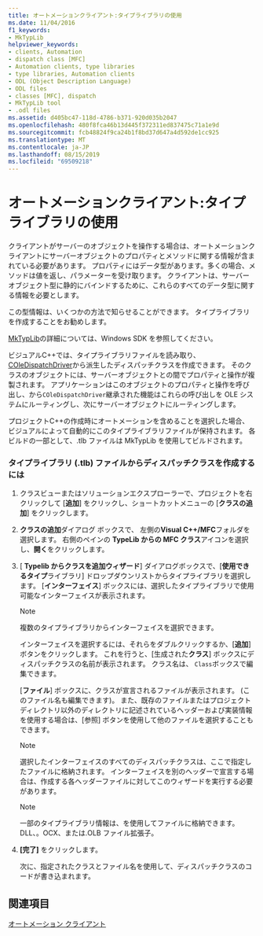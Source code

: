 ```yaml
---
title: オートメーションクライアント:タイプライブラリの使用
ms.date: 11/04/2016
f1_keywords:
- MkTypLib
helpviewer_keywords:
- clients, Automation
- dispatch class [MFC]
- Automation clients, type libraries
- type libraries, Automation clients
- ODL (Object Description Language)
- ODL files
- classes [MFC], dispatch
- MkTypLib tool
- .odl files
ms.assetid: d405bc47-118d-4786-b371-920d035b2047
ms.openlocfilehash: 480f8fca46b13d445f372311ed837475c71a1e9d
ms.sourcegitcommit: fcb48824f9ca24b1f8bd37d647a4d592de1cc925
ms.translationtype: MT
ms.contentlocale: ja-JP
ms.lasthandoff: 08/15/2019
ms.locfileid: "69509218"
---
```

# <a name="automation-clients-using-type-libraries"></a>オートメーションクライアント:タイプライブラリの使用

クライアントがサーバーのオブジェクトを操作する場合は、オートメーションクライアントにサーバーオブジェクトのプロパティとメソッドに関する情報が含まれている必要があります。 プロパティにはデータ型があります。多くの場合、メソッドは値を返し、パラメーターを受け取ります。 クライアントは、サーバーオブジェクト型に静的にバインドするために、これらのすべてのデータ型に関する情報を必要とします。

この型情報は、いくつかの方法で知らせることができます。 タイプライブラリを作成することをお勧めします。

[MkTypLib](/windows/win32/Midl/differences-between-midl-and-mktyplib)の詳細については、Windows SDK を参照してください。

ビジュアルC++では、タイプライブラリファイルを読み取り、 [COleDispatchDriver](../mfc/reference/coledispatchdriver-class.md)から派生したディスパッチクラスを作成できます。 そのクラスのオブジェクトには、サーバーオブジェクトとの間でプロパティと操作が複製されます。 アプリケーションはこのオブジェクトのプロパティと操作を呼び出し、から`COleDispatchDriver`継承された機能はこれらの呼び出しを OLE システムにルーティングし、次にサーバーオブジェクトにルーティングします。

プロジェクトC++の作成時にオートメーションを含めることを選択した場合、ビジュアルによって自動的にこのタイプライブラリファイルが保持されます。 各ビルドの一部として、.tlb ファイルは MkTypLib を使用してビルドされます。

### <a name="to-create-a-dispatch-class-from-a-type-library-tlb-file"></a>タイプライブラリ (.tlb) ファイルからディスパッチクラスを作成するには

1. クラスビューまたはソリューションエクスプローラーで、プロジェクトを右クリックして [**追加**] をクリックし、ショートカットメニューの [**クラスの追加**] をクリックします。

1. **クラスの追加**ダイアログ ボックスで、 左側の**Visual C++/MFC**フォルダを選択します。 右側のペインの **TypeLib からの MFC クラス**アイコンを選択し、**開く**をクリックします。

1. [ **Typelib からクラスを追加ウィザード**] ダイアログボックスで、[**使用できるタイプ**ライブラリ] ドロップダウンリストからタイプライブラリを選択します。 [**インターフェイス**] ボックスには、選択したタイプライブラリで使用可能なインターフェイスが表示されます。

    > [!NOTE]
    >  複数のタイプライブラリからインターフェイスを選択できます。

   インターフェイスを選択するには、それらをダブルクリックするか、[**追加**] ボタンをクリックします。 これを行うと、[生成された**クラス**] ボックスにディスパッチクラスの名前が表示されます。 クラス名は、 `Class`ボックスで編集できます。

   [**ファイル**] ボックスに、クラスが宣言されるファイルが表示されます。 (このファイル名も編集できます)。 また、既存のファイルまたはプロジェクトディレクトリ以外のディレクトリに記述されているヘッダーおよび実装情報を使用する場合は、[参照] ボタンを使用して他のファイルを選択することもできます。

    > [!NOTE]
    >  選択したインターフェイスのすべてのディスパッチクラスは、ここで指定したファイルに格納されます。 インターフェイスを別のヘッダーで宣言する場合は、作成する各ヘッダーファイルに対してこのウィザードを実行する必要があります。

    > [!NOTE]
    >  一部のタイプライブラリ情報は、を使用してファイルに格納できます。DLL、。OCX、または.OLB ファイル拡張子。

1. **[完了]** をクリックします。

   次に、指定されたクラスとファイル名を使用して、ディスパッチクラスのコードが書き込まれます。

## <a name="see-also"></a>関連項目

[オートメーション クライアント](../mfc/automation-clients.md)
